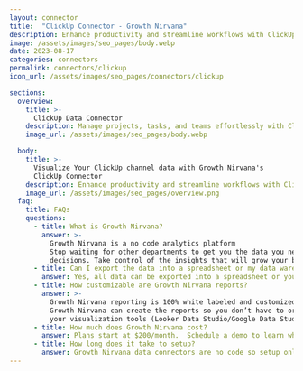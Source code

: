 ```yaml
---
layout: connector
title:  "ClickUp Connector - Growth Nirvana"
description: Enhance productivity and streamline workflows with ClickUp. Simplify project management, automate processes, and optimize team collaboration.
image: /assets/images/seo_pages/body.webp
date: 2023-08-17
categories: connectors
permalink: connectors/clickup
icon_url: /assets/images/seo_pages/connectors/clickup

sections:
  overview:
    title: >-
      ClickUp Data Connector
    description: Manage projects, tasks, and teams effortlessly with ClickUp. Stay organized, collaborate in real-time, and track progress to achieve your goals efficiently.
    image_url: /assets/images/seo_pages/body.webp

  body:
    title: >-
      Visualize Your ClickUp channel data with Growth Nirvana's
      ClickUp Connector
    description: Enhance productivity and streamline workflows with ClickUp. Simplify project management, automate processes, and optimize team collaboration.
    image_url: /assets/images/seo_pages/overview.png
  faq:
    title: FAQs
    questions:
      - title: What is Growth Nirvana?
        answer: >-
          Growth Nirvana is a no code analytics platform 
          Stop waiting for other departments to get you the data you need to make critical business 
          decisions. Take control of the insights that will grow your business.
      - title: Can I export the data into a spreadsheet or my data warehouse?
        answer: Yes, all data can be exported into a spreadsheet or your data warehouse (Google BigQuery, AWS, Snowflake, Azure, etc)
      - title: How customizable are Growth Nirvana reports?
        answer: >-
          Growth Nirvana reporting is 100% white labeled and customized to your specifications.
          Growth Nirvana can create the reports so you don’t have to or you can connect
          your visualization tools (Looker Data Studio/Google Data Studio, Tableau, PowerBI, etc) to Growth Nirvana.
      - title: How much does Growth Nirvana cost?
        answer: Plans start at $200/month.  Schedule a demo to learn what plan is best for you.
      - title: How long does it take to setup?
        answer: Growth Nirvana data connectors are no code so setup only requires a few clicks.
---
```

